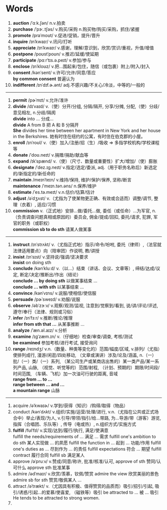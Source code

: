 # Words

1. **auction** /ˈɑːk.ʃən/ n.v.拍卖
2. **purchase** /ˈpɝː.tʃəs/ v.购买/采购 n.购买物/购买/采购，抓住/紧握
3. **promote** /prəˈmoʊt/ v.促进/促销，提升/晋升
4. **inquire** /ɪnˈkwaɪr/ v.讯问/打听
5. **appreciate** /ɪnˈkwaɪr/ v.感谢，理解/意识到，欣赏/赏识/重视，升值/增值
6. **postpone** /poʊstˈpoʊn/ v.推迟/延缓/使延期
7. **participate** /pɑːrˈtɪs.ə.peɪt/ v.参加/参与
8. **enclose** /ɪnˈkloʊz/ v.把...围起来/包住，随信（或包裹）附上/附入/封入
9. **consent** /kənˈsent/ v.许可/允许/同意/答应  
   **by common consent** 普遍认为
10. **indifferent** /ɪnˈdɪf.ɚ.ənt/ adj.不感兴趣/不关心/冷淡，中等的/一般的

---

1. **permit** /pɚˈmɪt/ v.允许/准许
2. **divide** /dɪˈvaɪd/ v.（使）分开/分组, 分隔/隔开, 分享/分摊, 分配,（使）分歧/意见相左, n.分歧/隔阂  
   **divide** into ... 分成...  
   **divide** A from B 把 A 和 B 分隔开  
   **She** divides her time between her apartment in New York and her house in the Berkshires. 她有时住在纽约的公寓，有时住在伯克郡的小屋。
3. **enroll** /ɪnˈroʊl/ v.（使）加入/注册/招（生）/吸收 => 多指学校机构/学校课程等
4. **donate** /ˈdoʊ.neɪt/ v.捐赠/捐助/献血等
5. **expand** /ɪkˈspænd/ v.（使）（尺寸、数量或重要性）扩大/增加/（使）膨胀
6. **designate** /ˈdez.ɪɡ.neɪt/ v.指定/选定/委派, adj.（用于职务名称后）新选定的/新指定的/新任命的
7. **maintain** /meɪnˈteɪn/ v.维持/保持, 维护/保护/保养, 坚称/断言  
   **maintenance** /ˈmeɪn.tən.əns/ n.保养/维护
8. **estimate** /ˈes.tə.meɪt/ v.n.估价/估算/估计
9. **adjust** /əˈdʒʌst/ v.（尤指为了使某物更正确、有效或合适而）调整/调节, 整理（衣着）, 适应/习惯
10. **commission** v.（正式地）安排…做/委托…做, 委任（或任命）…为军官, n.（负责调查问题真相或原因的）委员会, 佣金/提成/回扣, 委托/请求, 犯罪, 军官的职务（或职权）  
    **commission sb to do sth** 请某人做某事

---

1. **instruct** /ɪnˈstrʌkt/ v.（尤指正式地）指示/命令/吩咐, 委托（律师）,（法官就法律适用要点）向（陪审团）作说明, 教/讲授
2. **insist** /ɪnˈsɪst/ v.坚持说/强调/坚决要求  
   **insist** on doing sth
3. **conclude** /kənˈkluːd/ v.（以…）结束（讲话、会议、文章等）, 缔结/达成/议定, 断定/决定/推断出/作出（结论）  
   **conclude ... by doing sth** 以做某事结束 ...  
   **conclude ... with sth** 以某事结束 ...
4. **convince** /kənˈvɪns/ v.说服/使相信/使信服
5. **persuade** /pɚˈsweɪd/ v.劝服/说服
6. **observe** /əbˈzɝːv/ v.观察/观测/监视, 注意到/觉察到/看到, 说/讲/评论/评述, 遵守/奉行（法律、规则或习俗）
7. **infer** /ɪnˈfɜːr/ v.推断/推论/推理  
   **infer from sth that ...** 从某事推断 ...
8. **analyze** /ˈæn.əl.aɪz/ v.分析
9. **examine** /ɪɡˈzæm.ɪn/ v.（仔细地）检查/审查/调查, 考核/测试  
   **be examined** 参加考核/进行考试, 接受询问
10. **range** /reɪndʒ/ v.n.（数量、种类等变化的）范围/幅度/区域, v.排列/（尤指）使排列成行, 漫游/闲逛/四处移动, （文章或演讲）涉及/论及/涵盖, n.（一）批/（一）类/（一）系列, （某公司生产或某商店出售的）某一类产品/某一系列产品, 山脉, （视觉、听觉等的）范围/射程, （计划、预期的）期限/时间段/时间范围, （车辆、飞机）加一次油可行驶的距离, 音域  
    **range from ... to ...**  
    **range between ... and ...**  
    **a mountain range** 山脉

---

1. acquire /əˈkwaɪɚ/ v.学到/获得（知识）/购得/取得（物品）
2. conduct /kənˈdʌkt/ v.组织/实施/运营/处理/进行, v.n.（尤指在公共或正式场合中）举止/表现/为人, v.引导/带领/指引/给…带路, 为…导游/带（游客）游览, 指挥（合唱团、乐队等）, 传导（电或热）, n.组织方式/实施方式
3. **fulfill** /fʊlˈfɪl/ v.实现/达到/履行/执行, 满足/使满意  
   fulfill the needs/requirements of ... 满足 ... 需求
   fulfill one's ambition to do sth 某人实现做 ... 的夙愿
   fulfill the function in ... 起到 ... 功能/作用
   fulfill one's duties as ... 尽到作为 ... 的责任
   fulfill expectations 符合 ... 期望
   fulfill contract 履行合同
   fulfill sb 满足某人
4. approve /əˈpruːv/ v.赞成/同意/称许, 批准/核准/认可,
   approve of sth 赞同/认可什么
   approve sth 批准某事
5. admire /ədˈmaɪr/ v.欣赏/羡慕，钦佩/赞赏
   admire the view 欣赏美丽的景色
   admire sb for sth 赞赏/敬佩某人 ...
6. attract /əˈtrækt/ v.（尤因具有积极、值得赞赏的品质而）吸引/招引/引起, 吸引/诱惑/引起…的爱慕/使喜爱, （磁铁等）吸引
   be attracted to ... 被 ... 吸引
   He tends to be attracted to strong women.
7. 